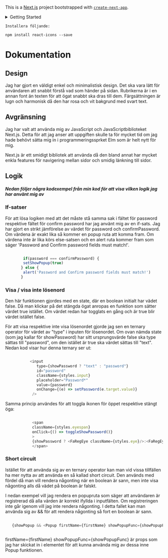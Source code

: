 This is a [Next.js](https://nextjs.org/) project bootstrapped with [`create-next-app`](https://github.com/vercel/next.js/tree/canary/packages/create-next-app).

<details>
<summary>Getting Started</summary>
First, run the development server:

```bash
npm run dev
# or
yarn dev
```

Open [http://localhost:3000](http://localhost:3000) with your browser to see the result.

You can start editing the page by modifying `pages/index.js`. The page auto-updates as you edit the file.

[API routes](https://nextjs.org/docs/api-routes/introduction) can be accessed on [http://localhost:3000/api/hello](http://localhost:3000/api/hello). This endpoint can be edited in `pages/api/hello.js`.

The `pages/api` directory is mapped to `/api/*`. Files in this directory are treated as [API routes](https://nextjs.org/docs/api-routes/introduction) instead of React pages.

## Learn More

To learn more about Next.js, take a look at the following resources:

- [Next.js Documentation](https://nextjs.org/docs) - learn about Next.js features and API.
- [Learn Next.js](https://nextjs.org/learn) - an interactive Next.js tutorial.

You can check out [the Next.js GitHub repository](https://github.com/vercel/next.js/) - your feedback and contributions are welcome!

## Deploy on Vercel

The easiest way to deploy your Next.js app is to use the [Vercel Platform](https://vercel.com/new?utm_medium=default-template&filter=next.js&utm_source=create-next-app&utm_campaign=create-next-app-readme) from the creators of Next.js.

Check out our [Next.js deployment documentation](https://nextjs.org/docs/deployment) for more details.
</details>

```shell
Installera följande:

npm install react-icons --save
```

# Dokumentation

## Design

Jag har gjort en väldigt enkel och minimalistisk design. Det ska vara lätt för användaren att snabbt förstå vad som händer på sidan. Rubrikerna är i en annan font än texten för att ögat snabbt ska dras till dem. Färgsättningen är lugn och harmonisk då den har rosa och vit bakgrund med svart text.

## Avgränsning

Jag har valt att använda mig av JavaScript och JavaScriptbiblioteket Next.js. Detta för att jag anser att uppgiften skulle ta för mycket tid om jag hade behövt sätta mig in i programmeringssprket Elm som är helt nytt för mig.

Next.js är ett smidigt bibliotek att använda då den bland annat har mycket enkla features för navigering mellan sidor och smidig länkning till sidor.

## Logik

##### Nedan följer några kodexempel från min kod för att visa vilken logik jag har använt mig av

### If-satser

För att lösa logiken med att det måste stå samma sak i fältet för password respektive fältet för confirm password har jag använt mig av en if-sats. Jag har gjort en strikt jämförelse av värdet för password och confirmPassword. Om värdena är exakt lika så kommer en popup ruta att komma fram. Om värdena inte är lika körs else-satsen och en alert ruta kommer fram som säger 'Password and Confirm password fields must match!'.

```javascript

        if(password === confirmPassword) {
        setShowPopup(true)
       } else {
        alert('Password and Confirm password fields must match!')
       }

```

### Visa / visa inte lösenord

Den här funktionen gjordes med en state, där en boolean initialt har vädet false. Då man klickar på det stängda ögat anropas en funktion som sätter värdet true istället. Om värdet redan har togglats en gång och är true blir värdet istället false.

För att visa respektive inte visa lösenordet gjorde jag sen en ternary operator för värdet av "type" i inputen för lösenordet. Om ovan nämda state (som jag kallar för showPassword) har sitt ursprungsvärde false ska type sättas till "password", om den istället är true ska värdet sättas till "text". Nedan kod visar hur denna ternary ser ut:

```javascript

           <input 
              type={showPassword ? "text" : "password"} 
              id="password" 
              className={styles.input} 
              placeholder="Password*"
              value={password}
              onChange={(e) => setPassword(e.target.value)}
            />

```

Samma princip användes för att toggla ikonen för öppet respektive stängt öga:

```javascript

            <span 
            className={styles.eyespan} 
            onClick={() => toggleShowPassword()}
            >
            {showPassword ? <FaRegEye className={styles.eye}/>:<FaRegEyeSlash className={styles.eye}/>}
            </span>

```

### Short circuit

Istället för att använda sig av en ternary operator kan man vid vissa tillfällen ha mer nytta av att använda en så kallad short circuit. Den används med fördel då man vill rendera någonting när en boolean är sann, men inte visa någonting alls då vädet på boolean är falskt.

I nedan exempel vill jag rendera en popupruta som säger att användaren är registrerad då alla värden är korrekt ifyllda i inputfälten. Om registreringen inte går igenom vill jag inte rendera någonting. I detta fallet kan man använda sig av && för att rendera någonting så fort en boolean är sann.

```javascript
   
   {showPopup && <Popup firstName={firstName} showPopupFunc={showPopupFunc}/>}
 
```

firstName={firstName} showPopupFunc={showPopupFunc} är props som jag har skickat in i elementet för att kunna använda mig av dessa inne Popup funktionen.


